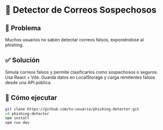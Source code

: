 # 📧 Detector de Correos Sospechosos

## 🎯 Problema
Muchos usuarios no saben detectar correos falsos, exponiéndose al phishing.

## ✅ Solución
Simula correos falsos y permite clasificarlos como sospechosos o seguros. Usa React + Vite. Guarda datos en LocalStorage y carga remitentes falsos desde una API pública.

## 🚀 Cómo ejecutar

```bash
git clone https://github.com/tu-usuario/phishing-detector.git
cd phishing-detector
npm install
npm run dev
